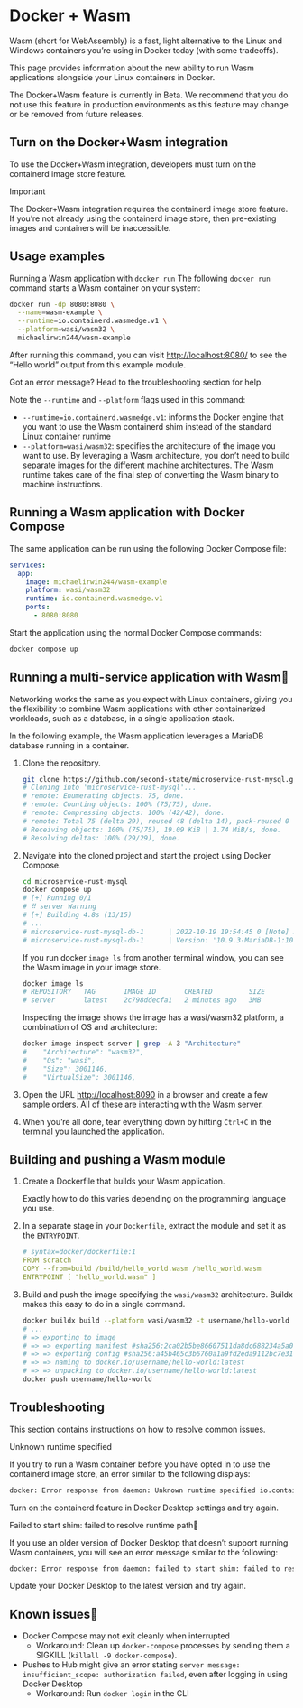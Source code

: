# Docker + Wasm

Wasm (short for WebAssembly) is a fast, light alternative to the Linux and Windows containers you’re using in Docker today (with some tradeoffs).

This page provides information about the new ability to run Wasm applications alongside your Linux containers in Docker.

The Docker+Wasm feature is currently in Beta. We recommend that you do not use this feature in production environments as this feature may change or be removed from future releases.

## Turn on the Docker+Wasm integration

To use the Docker+Wasm integration, developers must turn on the containerd image store feature.

Important

The Docker+Wasm integration requires the containerd image store feature. If you’re not already using the containerd image store, then pre-existing images and containers will be inaccessible.

## Usage examples

Running a Wasm application with `docker run`
The following `docker run` command starts a Wasm container on your system:

```bash
docker run -dp 8080:8080 \
  --name=wasm-example \
  --runtime=io.containerd.wasmedge.v1 \
  --platform=wasi/wasm32 \
  michaelirwin244/wasm-example
```

After running this command, you can visit <http://localhost:8080/> to see the “Hello world” output from this example module.

Got an error message? Head to the troubleshooting section for help.

Note the `--runtime` and `--platform` flags used in this command:

- `--runtime=io.containerd.wasmedge.v1`: informs the Docker engine that you want to use the Wasm containerd shim instead of the standard Linux container runtime
- `--platform=wasi/wasm32`: specifies the architecture of the image you want to use. By leveraging a Wasm architecture, you don’t need to build separate images for the different machine architectures. The Wasm runtime takes care of the final step of converting the Wasm binary to machine instructions.

## Running a Wasm application with Docker Compose

The same application can be run using the following Docker Compose file:

```yaml
services:
  app:
    image: michaelirwin244/wasm-example
    platform: wasi/wasm32
    runtime: io.containerd.wasmedge.v1
    ports:
      - 8080:8080
```

Start the application using the normal Docker Compose commands:

```bash
docker compose up
```

## Running a multi-service application with Wasm🔗

Networking works the same as you expect with Linux containers, giving you the flexibility to combine Wasm applications with other containerized workloads, such as a database, in a single application stack.

In the following example, the Wasm application leverages a MariaDB database running in a container.

1. Clone the repository.

    ```bash
    git clone https://github.com/second-state/microservice-rust-mysql.git
    # Cloning into 'microservice-rust-mysql'...
    # remote: Enumerating objects: 75, done.
    # remote: Counting objects: 100% (75/75), done.
    # remote: Compressing objects: 100% (42/42), done.
    # remote: Total 75 (delta 29), reused 48 (delta 14), pack-reused 0
    # Receiving objects: 100% (75/75), 19.09 KiB | 1.74 MiB/s, done.
    # Resolving deltas: 100% (29/29), done.
    ```

2. Navigate into the cloned project and start the project using Docker Compose.

    ```bash
    cd microservice-rust-mysql
    docker compose up
    # [+] Running 0/1
    # ⠿ server Warning                                                                                                  0.4s
    # [+] Building 4.8s (13/15)
    # ...
    # microservice-rust-mysql-db-1      | 2022-10-19 19:54:45 0 [Note] mariadbd: ready for connections.
    # microservice-rust-mysql-db-1      | Version: '10.9.3-MariaDB-1:10.9.3+maria~ubu2204'  socket: '/run/mysqld/mysqld.sock'  port: 3306  mariadb.org binary distribution
    ```

    If you run docker `image ls` from another terminal window, you can see the Wasm image in your image store.

    ```bash
    docker image ls
    # REPOSITORY   TAG       IMAGE ID       CREATED         SIZE
    # server       latest    2c798ddecfa1   2 minutes ago   3MB
    ```

    Inspecting the image shows the image has a wasi/wasm32 platform, a combination of OS and architecture:

    ```bash
    docker image inspect server | grep -A 3 "Architecture"
    #    "Architecture": "wasm32",
    #    "Os": "wasi",
    #    "Size": 3001146,
    #    "VirtualSize": 3001146,
    ```

3. Open the URL <http://localhost:8090> in a browser and create a few sample orders. All of these are interacting with the Wasm server.

4. When you’re all done, tear everything down by hitting `Ctrl+C` in the terminal you launched the application.

## Building and pushing a Wasm module

1. Create a Dockerfile that builds your Wasm application.

    Exactly how to do this varies depending on the programming language you use.

2. In a separate stage in your `Dockerfile`, extract the module and set it as the `ENTRYPOINT`.

    ```YAML
    # syntax=docker/dockerfile:1
    FROM scratch
    COPY --from=build /build/hello_world.wasm /hello_world.wasm
    ENTRYPOINT [ "hello_world.wasm" ]
    ```

3. Build and push the image specifying the `wasi/wasm32` architecture. Buildx makes this easy to do in a single command.

    ```bash
    docker buildx build --platform wasi/wasm32 -t username/hello-world .
    # ...
    # => exporting to image                                                                             0.0s
    # => => exporting manifest #sha256:2ca02b5be86607511da8dc688234a5a00ab4d58294ab9f6beaba48ab3ba8de56  0.0s
    # => => exporting config #sha256:a45b465c3b6760a1a9fd2eda9112bc7e3169c9722bf9e77cf8c20b37295f954b    0.0s
    # => => naming to docker.io/username/hello-world:latest                                            0.0s
    # => => unpacking to docker.io/username/hello-world:latest                                         0.0s
    docker push username/hello-world
    ```

## Troubleshooting

This section contains instructions on how to resolve common issues.

Unknown runtime specified

If you try to run a Wasm container before you have opted in to use the containerd image store, an error similar to the following displays:

```bash
docker: Error response from daemon: Unknown runtime specified io.containerd.wasmedge.v1.
```

Turn on the containerd feature in Docker Desktop settings and try again.

Failed to start shim: failed to resolve runtime path🔗

If you use an older version of Docker Desktop that doesn’t support running Wasm containers, you will see an error message similar to the following:

```bash
docker: Error response from daemon: failed to start shim: failed to resolve runtime path: runtime "io.containerd.wasmedge.v1" binary not installed "containerd-shim-wasmedge-v1": file does not exist: unknown.
```

Update your Docker Desktop to the latest version and try again.

## Known issues🔗

- Docker Compose may not exit cleanly when interrupted
  - Workaround: Clean up `docker-compose` processes by sending them a SIGKILL (`killall -9 docker-compose`).
- Pushes to Hub might give an error stating `server message: insufficient_scope: authorization failed`, even after logging in using Docker Desktop
  - Workaround: Run `docker login` in the CLI
